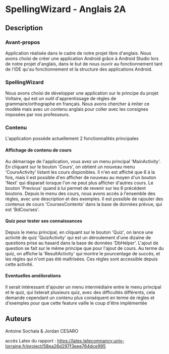 # SpellingWizard - Anglais 2A

## Description 
### Avant-propos
Application réalisée dans le cadre de notre projet libre d'anglais. 
Nous avons choisi de créer une application Android grâce à Android Studio lors de notre projet d'anglais, dans le but de nous ouvrir au fonctionnement tant de l'IDE qu'au fonctionnement et la structure des applications Android.

### SpellingWizard
Nous avons choisi de développer une application sur le principe du projet Voltaire, qui est un outil d'apprentissage de règles de grammaire/orthographe en français. Nous avons chercher à imiter ce modèle mais avec un contenu anglais pour coller avec les consignes imposées par nos professeurs. 

### Contenu
L'application possède actuellement 2 fonctionnalités principales
#### Affichage de contenu de cours
Au démarrage de l'application, vous avez un menu principal 'MainActivity'. En cliquant sur le bouton 'Cours', on obtient un nouveau menu 'CoursActivity' listant les cours disponibles. Il n'en est affiché que 6 à la fois, mais il est possible d'en afficher de nouveau au moyen d'un bouton 'Next' qui disparait lorsque l'on ne peut plus afficher d'autres cours. Le bouton 'Previous' quand à lui permet de revenir sur les 6 précédent boutons.
Depuis le menu des cours, nous avons accès à l'ensemble des règles, avec une description et des exemples. Il est possible de rajouter des contenus de cours 'CoursesContents' dans la base de données prévue, qui est 'BdCourses'.

#### Quiz pour tester ses connaissances
Depuis le menu principal, en cliquant sur le bouton 'Quiz', on lance une activité de quiz 'QuizActivity' qui est un déroulement d'une dizaine de questions prise au hasard dans la base de données 'DbHelper'. L'ajout de question se fait sur le même principe que pour l'ajout de cours. Au terme du quiz, on affiche la 'ResultActivity' qui montre le pourcentage de succès, et les règles qui n'ont pas été maîtrisées. Ces règles sont accessible depuis cette activité.



#### Eventuelles améliorations
Il serait intéressant d'ajouter un menu intermédiaire entre le menu principal et le quiz, qui listerait plusieurs quiz, avec des difficultés différents, cela demande cependant un contenu plus conséquent en terme de règles et d'exemples pour que cette feature vaille le coup d'être implémentée

## Auteurs 

 Antoine Sochala & Jordan CESARO

accès Latex du rapport : 
https://latex.telecomnancy.univ-lorraine.fr/project/58ea26d297f3eee764dce995

